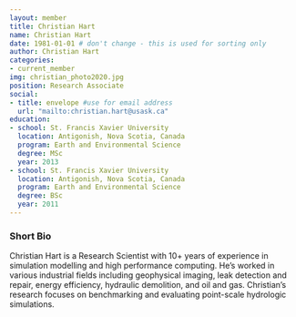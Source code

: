 ```yaml
---
layout: member
title: Christian Hart
name: Christian Hart
date: 1981-01-01 # don't change - this is used for sorting only
author: Christian Hart
categories:
- current_member
img: christian_photo2020.jpg
position: Research Associate
social:
- title: envelope #use for email address
  url: "mailto:christian.hart@usask.ca"
education:
- school: St. Francis Xavier University
  location: Antigonish, Nova Scotia, Canada
  program: Earth and Environmental Science
  degree: MSc
  year: 2013
- school: St. Francis Xavier University
  location: Antigonish, Nova Scotia, Canada
  program: Earth and Environmental Science
  degree: BSc
  year: 2011
---
```


### Short Bio
Christian Hart is a Research Scientist with 10+ years of experience in simulation modelling and high performance computing. He’s worked in various industrial fields including geophysical imaging, leak detection and repair, energy efficiency, hydraulic demolition, and oil and gas. Christian’s research focuses on benchmarking and evaluating point-scale hydrologic simulations. 